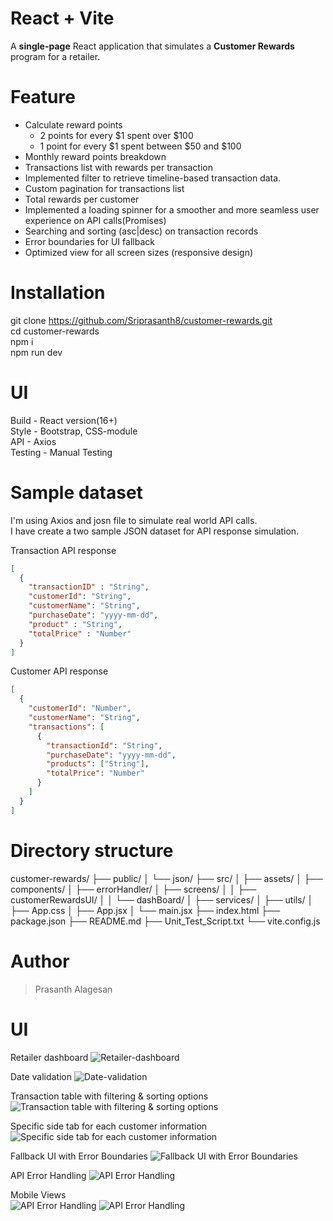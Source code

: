# React + Vite
A **single-page** React application that simulates a **Customer Rewards** program for a retailer.

# Feature
- Calculate reward points<br/>
    - 2 points for every $1 spent over $100<br/>
    - 1 point for every $1 spent between $50 and $100<br/>
- Monthly reward points breakdown<br/>
- Transactions list with rewards per transaction<br/>
- Implemented filter to retrieve timeline-based transaction data.<br/>
- Custom pagination for transactions list<br/>
- Total rewards per customer<br/>
- Implemented a loading spinner for a smoother and more seamless user experience on API calls(Promises)<br/>
- Searching and sorting (asc|desc) on transaction records<br/>
- Error boundaries for UI fallback<br/>
- Optimized view for all screen sizes (responsive design)<br/>

# Installation
git clone https://github.com/Sriprasanth8/customer-rewards.git<br/>
cd customer-rewards<br/>
npm i<br/>
npm run dev<br/>

# UI
Build - React version(16+)<br/>
Style - Bootstrap, CSS-module<br/>
API - Axios<br/>
Testing - Manual Testing<br/>

# Sample dataset
I'm using Axios and josn file to simulate real world API calls.<br/>
I have create a two sample JSON dataset for API response simulation.<br/>

Transaction API response<br/>
```json
[
  {
    "transactionID" : "String",
    "customerId": "String",
    "customerName": "String",
    "purchaseDate": "yyyy-mm-dd",
    "product" : "String",
    "totalPrice" : "Number"
  }
]
```

Customer API response
```json
[
  {
    "customerId": "Number",
    "customerName": "String",
    "transactions": [
      {
        "transactionId": "String",
        "purchaseDate": "yyyy-mm-dd",
        "products": ["String"],
        "totalPrice": "Number"
      }
    ]
  }
]
```

# Directory structure
customer-rewards/
├── public/
│   └── json/
├── src/
│   ├── assets/
│   ├── components/
│   ├── errorHandler/
│   ├── screens/
│   │   ├── customerRewardsUI/
│   │   └── dashBoard/
│   ├── services/
│   ├── utils/
│   ├── App.css
│   ├── App.jsx
│   └── main.jsx
├── index.html
├── package.json
├── README.md
├── Unit_Test_Script.txt
└── vite.config.js

# Author
> Prasanth Alagesan

# UI
Retailer dashboard
<img src="./src/assets/uiImages/Retailer-dashboard.png" alt="Retailer-dashboard" />

Date validation
<img src="./src/assets/uiImages/From-to-date-validation.png"  alt="Date-validation" />

Transaction table with filtering & sorting options
<img src="./src/assets/uiImages/Transaction-data-for-specific-timeline.png" alt="Transaction table with filtering & sorting options" />

Specific side tab for each customer information
<img src="./src/assets/uiImages/Customer-Info-tab.png"  alt="Specific side tab for each customer information" />

Fallback UI with Error Boundaries
<img src="./src/assets/uiImages/Fallback-ui-for-ui-errors.png"  alt="Fallback UI with Error Boundaries" />

API Error Handling
<img src="./src/assets/uiImages/Error-screen-for-api-failed.png"  alt="API Error Handling" />

Mobile Views<br/>
<img src="./src/assets/uiImages/mobile-view-1.png"  alt="API Error Handling" />
<img src="./src/assets/uiImages/mobile-view-2.png"  alt="API Error Handling" />
